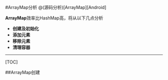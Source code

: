 #ArrayMap分析
@(源码分析)[ArrayMap][Android]

**ArrayMap**效率比HashMap高，将从以下几点分析

- **创建及初始化**
- **添加元素**
- **移除元素**
- **清理容器**

---------------------

[TOC]

##ArrayMap创建